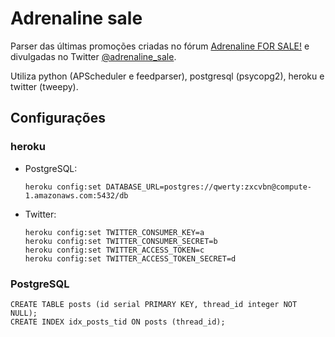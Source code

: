 # Adrenaline sale
Parser das últimas promoções criadas no fórum [Adrenaline FOR SALE!](https://adrenaline.uol.com.br/forum/forums/for-sale.221/) e divulgadas no Twitter [@adrenaline_sale](https://twitter.com/adrenaline_sale).

Utiliza python (APScheduler e feedparser), postgresql (psycopg2), heroku e twitter (tweepy).

## Configurações
### heroku
- PostgreSQL:
    ```
    heroku config:set DATABASE_URL=postgres://qwerty:zxcvbn@compute-1.amazonaws.com:5432/db
    ```

- Twitter:
    ```
    heroku config:set TWITTER_CONSUMER_KEY=a
    heroku config:set TWITTER_CONSUMER_SECRET=b
    heroku config:set TWITTER_ACCESS_TOKEN=c
    heroku config:set TWITTER_ACCESS_TOKEN_SECRET=d
    ```


### PostgreSQL
```
CREATE TABLE posts (id serial PRIMARY KEY, thread_id integer NOT NULL);
CREATE INDEX idx_posts_tid ON posts (thread_id);
```
